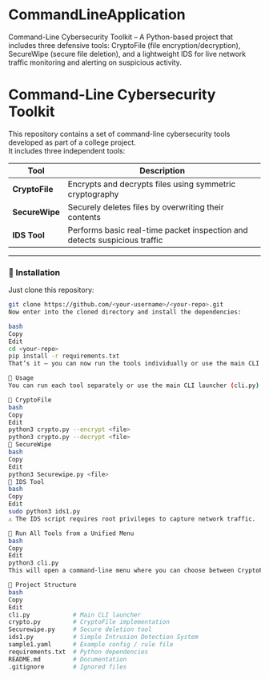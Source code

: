 # CommandLineApplication
Command-Line Cybersecurity Toolkit – A Python-based project that includes three defensive tools: CryptoFile (file encryption/decryption), SecureWipe (secure file deletion), and a lightweight IDS for live network traffic monitoring and alerting on suspicious activity.

# Command-Line Cybersecurity Toolkit

This repository contains a set of command-line cybersecurity tools developed as part of a college project.  
It includes three independent tools:

| Tool               | Description                                                                 |
|--------------------|-----------------------------------------------------------------------------|
| **CryptoFile**     | Encrypts and decrypts files using symmetric cryptography                    |
| **SecureWipe**     | Securely deletes files by overwriting their contents                        |
| **IDS Tool**       | Performs basic real-time packet inspection and detects suspicious traffic   |

---

### 🔧 Installation

Just clone this repository:

```bash
git clone https://github.com/<your-username>/<your-repo>.git
Now enter into the cloned directory and install the dependencies:

bash
Copy
Edit
cd <your-repo>
pip install -r requirements.txt
That’s it — you can now run the tools individually or use the main CLI launcher.

🚀 Usage
You can run each tool separately or use the main CLI launcher (cli.py) to access all of them from a single menu.

🔐 CryptoFile
bash
Copy
Edit
python3 crypto.py --encrypt <file>
python3 crypto.py --decrypt <file>
🧹 SecureWipe
bash
Copy
Edit
python3 Securewipe.py <file>
🚨 IDS Tool
bash
Copy
Edit
sudo python3 ids1.py
⚠️ The IDS script requires root privileges to capture network traffic.

🧭 Run All Tools from a Unified Menu
bash
Copy
Edit
python3 cli.py
This will open a command-line menu where you can choose between CryptoFile, SecureWipe, and the IDS tool.

📂 Project Structure
bash
Copy
Edit
cli.py            # Main CLI launcher
crypto.py         # CryptoFile implementation
Securewipe.py     # Secure deletion tool
ids1.py           # Simple Intrusion Detection System
sample1.yaml      # Example config / rule file
requirements.txt  # Python dependencies
README.md         # Documentation
.gitignore        # Ignored files
